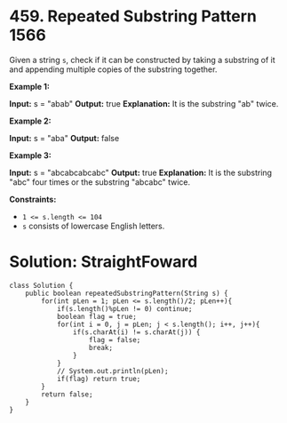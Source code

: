 # 459. Repeated Substring Pattern 1566
Given a string  `s`, check if it can be constructed by taking a substring of it and appending multiple copies of the substring together.

**Example 1:**

**Input:** s = "abab"
**Output:** true
**Explanation:** It is the substring "ab" twice.

**Example 2:**

**Input:** s = "aba"
**Output:** false

**Example 3:**

**Input:** s = "abcabcabcabc"
**Output:** true
**Explanation:** It is the substring "abc" four times or the substring "abcabc" twice.

**Constraints:**

-   `1 <= s.length <= 104`
-   `s`  consists of lowercase English letters.

# Solution: StraightFoward
```
class Solution {
    public boolean repeatedSubstringPattern(String s) {
        for(int pLen = 1; pLen <= s.length()/2; pLen++){
            if(s.length()%pLen != 0) continue;
            boolean flag = true;
            for(int i = 0, j = pLen; j < s.length(); i++, j++){
                if(s.charAt(i) != s.charAt(j)) {
                    flag = false;
                    break;
                }
            }
            // System.out.println(pLen);
            if(flag) return true;
        }
        return false;
    }
}
```